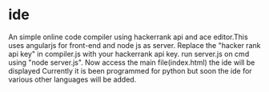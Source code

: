 # ide
An simple online code compiler using hackerrank api and ace editor.This uses angularjs for front-end and node js as server.
Replace the "hacker rank api key" in compiler.js with your hackerrank api key.
run server.js on cmd using "node server.js".
Now access the main file(index.html) the ide will be displayed
Currently it is been programmed for python but soon the ide for various other languages will be added.
